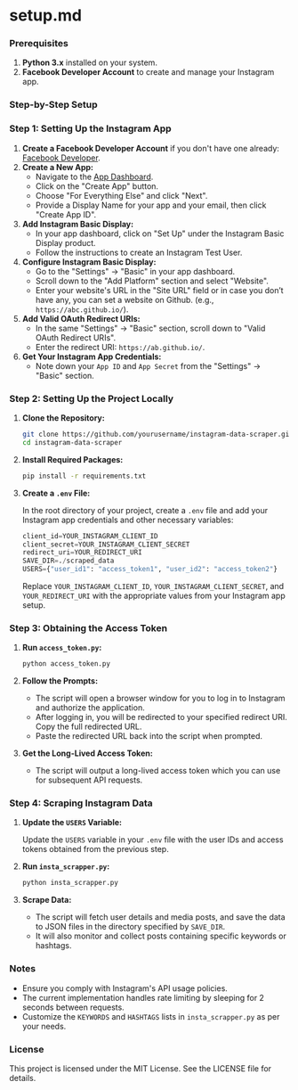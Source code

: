 # setup.md

### Prerequisites

1. **Python 3.x** installed on your system.
2. **Facebook Developer Account** to create and manage your Instagram app.

### Step-by-Step Setup

### Step 1: Setting Up the Instagram App

1. **Create a Facebook Developer Account** if you don't have one already: [Facebook Developer](https://developers.facebook.com/).
2. **Create a New App:**
    - Navigate to the [App Dashboard](https://developers.facebook.com/apps/).
    - Click on the "Create App" button.
    - Choose "For Everything Else" and click "Next".
    - Provide a Display Name for your app and your email, then click "Create App ID".
3. **Add Instagram Basic Display:**
    - In your app dashboard, click on "Set Up" under the Instagram Basic Display product.
    - Follow the instructions to create an Instagram Test User.
4. **Configure Instagram Basic Display:**
    - Go to the "Settings" -> "Basic" in your app dashboard.
    - Scroll down to the "Add Platform" section and select "Website".
    - Enter your website's URL in the "Site URL" field or in case you don’t have any, you can set a website on Github. (e.g., `https://abc.github.io/`).
5. **Add Valid OAuth Redirect URIs:**
    - In the same "Settings" -> "Basic" section, scroll down to "Valid OAuth Redirect URIs".
    - Enter the redirect URI: `https://ab.github.io/`.
6. **Get Your Instagram App Credentials:**
    - Note down your `App ID` and `App Secret` from the "Settings" -> "Basic" section.

### Step 2: Setting Up the Project Locally

1. **Clone the Repository:**
    
    ```bash
    git clone https://github.com/yourusername/instagram-data-scraper.git
    cd instagram-data-scraper
    ```
    
2. **Install Required Packages:**
    
    ```bash
    pip install -r requirements.txt
    ```
    
3. **Create a `.env` File:**
    
    In the root directory of your project, create a `.env` file and add your Instagram app credentials and other necessary variables:
    
    ```python
    client_id=YOUR_INSTAGRAM_CLIENT_ID
    client_secret=YOUR_INSTAGRAM_CLIENT_SECRET
    redirect_uri=YOUR_REDIRECT_URI
    SAVE_DIR=./scraped_data
    USERS={"user_id1": "access_token1", "user_id2": "access_token2"}
    ```
    
    Replace `YOUR_INSTAGRAM_CLIENT_ID`, `YOUR_INSTAGRAM_CLIENT_SECRET`, and `YOUR_REDIRECT_URI` with the appropriate values from your Instagram app setup.
    

### Step 3: Obtaining the Access Token

1. **Run `access_token.py`:**
    
    ```bash
    python access_token.py
    ```
    
2. **Follow the Prompts:**
    - The script will open a browser window for you to log in to Instagram and authorize the application.
    - After logging in, you will be redirected to your specified redirect URI. Copy the full redirected URL.
    - Paste the redirected URL back into the script when prompted.
3. **Get the Long-Lived Access Token:**
    - The script will output a long-lived access token which you can use for subsequent API requests.

### Step 4: Scraping Instagram Data

1. **Update the `USERS` Variable:**
    
    Update the `USERS` variable in your `.env` file with the user IDs and access tokens obtained from the previous step.
    
2. **Run `insta_scrapper.py`:**
    
    ```bash
    python insta_scrapper.py
    ```
    
3. **Scrape Data:**
    - The script will fetch user details and media posts, and save the data to JSON files in the directory specified by `SAVE_DIR`.
    - It will also monitor and collect posts containing specific keywords or hashtags.

### Notes

- Ensure you comply with Instagram's API usage policies.
- The current implementation handles rate limiting by sleeping for 2 seconds between requests.
- Customize the `KEYWORDS` and `HASHTAGS` lists in `insta_scrapper.py` as per your needs.

### License

This project is licensed under the MIT License. See the LICENSE file for details.